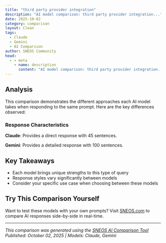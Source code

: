 ```yaml
---
title: "third party provider integration"
description: "AI model comparison: third party provider integration..."
date: 2025-10-02
category: comparison
layout: Clean
tags:
  - Claude
  - Gemini
  - AI Comparison
author: SNEOS Community
head:
  - - meta
    - name: description
      content: "AI model comparison: third party provider integration..."
---
```


<ChatComparison
  title="third party provider integration"
  prompt="third party provider integration"
  :responses='{"Claude": "# Third Party Provider Integration\n\nThird-party provider integration involves connecting external services, APIs, or platforms into your application ecosystem. Here\u0027s a comprehensive guide:\n\n## Common Types of Third-Party Integrations\n\n### 1. **Payment Processors**\n- Stripe, PayPal, Square\n- Banking APIs\n- Cryptocurrency gateways\n\n### 2. **Authentication Services**\n- OAuth providers (Google, Facebook, GitHub)\n- SSO solutions (Okta, Auth0)\n- Identity management systems\n\n### 3. **Cloud Services**\n- AWS, Azure, Google Cloud\n- Storage services (S3, Dropbox)\n- CDN providers\n\n### 4. **Communication APIs**\n- Email services (SendGrid, Mailchimp)\n- SMS providers (Twilio, Vonage)\n- Video calling (Zoom, WebRTC)\n\n### 5. **Analytics \u0026 Monitoring**\n- Google Analytics\n- Application monitoring (New Relic, DataDog)\n- Error tracking (Sentry, Rollbar)\n\n## Integration Approaches\n\n### 1. **REST API Integration**\n\u0060\u0060\u0060javascript\n// Example: Stripe payment integration\nconst stripe = require(\u0027stripe\u0027)(\u0027sk_test_...\u0027);\n\nasync function createPayment(amount, currency) {\n try {\n const paymentIntent = await stripe.paymentIntents.create({\n amount: amount,\n currency: currency,\n automatic_payment_methods: {\n enabled: true,\n },\n });\n return paymentIntent;\n } catch (error) {\n console.error(\u0027Payment creation failed:\u0027, error);\n throw error;\n }\n}\n\u0060\u0060\u0060\n\n### 2. **SDK Integration**\n\u0060\u0060\u0060python\n# Example: AWS S3 integration\nimport boto3\nfrom botocore.exceptions import ClientError\n\nclass S3Manager:\n def __init__(self):\n self.s3_client = boto3.client(\u0027s3\u0027)\n \n def upload_file(self, file_path, bucket, object_name):\n try:\n self.s3_client.upload_file(file_path, bucket, object_name)\n return True\n except ClientError as e:\n print(f\u0022Upload failed: {e}\u0022)\n return False\n\u0060\u0060\u0060\n\n### 3. **Webhook Integration**\n\u0060\u0060\u0060javascript\n// Express.js webhook handler\napp.post(\u0027/webhook/stripe\u0027, express.raw({type: \u0027application/json\u0027}), (req, res) =\u003E {\n const sig = req.headers[\u0027stripe-signature\u0027];\n let event;\n\n try {\n event = stripe.webhooks.constructEvent(req.body, sig, endpointSecret);\n } catch (err) {\n console.log(\u0060Webhook signature verification failed.\u0060, err.message);\n return res.status(400).send(\u0060Webhook Error: ${err.message}\u0060);\n }\n\n // Handle the event\n switch (event.type) {\n case \u0027payment_intent.succeeded\u0027:\n handlePaymentSuccess(event.data.object);\n break;\n default:\n console.log(\u0060Unhandled event type ${event.type}\u0060);\n }\n\n res.status(200).send(\u0027Received\u0027);\n});\n\u0060\u0060\u0060\n\n## Integration Patterns\n\n### 1. **Adapter Pattern**\n\u0060\u0060\u0060java\n// Create adapters for different payment providers\npublic interface PaymentAdapter {\n PaymentResult processPayment(PaymentRequest request);\n}\n\npublic class StripeAdapter implements PaymentAdapter {\n public PaymentResult processPayment(PaymentRequest request) {\n // Stripe-specific implementation\n }\n}\n\npublic class PayPalAdapter implements PaymentAdapter {\n public PaymentResult processPayment(PaymentRequest request) {\n // PayPal-specific implementation\n }\n}\n\u0060\u0060\u0060\n\n### 2. **Factory Pattern**\n\u0060\u0060\u0060csharp\npublic class IntegrationFactory\n{\n public static IPaymentProvider CreatePaymentProvider(string providerType)\n {\n return providerType.ToLower() switch\n {\n \u0022stripe\u0022 =\u003E new StripeProvider(),\n \u0022paypal\u0022 =\u003E new PayPalProvider(),\n \u0022square\u0022 =\u003E new SquareProvider(),\n _ =\u003E throw new ArgumentException(\u0022Unknown provider type\u0022)\n };\n }\n}\n\u0060\u0060\u0060\n\n## Best Practices\n\n### 1. **Error Handling \u0026 Resilience", "Gemini": "Okay, let\u0027s break down third-party provider integration. It\u0027s a common and often crucial process in modern software development. Here\u0027s a comprehensive overview covering key aspects:\n\n**What is Third-Party Provider Integration?**\n\nIn simple terms, it\u0027s the process of connecting your application, website, or system with external services or platforms offered by other companies (the \u0022third party\u0022). This allows you to extend the functionality of your system without building everything from scratch. You essentially \u0022plug in\u0022 pre-built solutions for specific tasks.\n\n**Why Integrate with Third-Party Providers?**\n\n* **Reduced Development Time and Costs:** Leveraging existing solutions saves significant time and resources that would otherwise be spent on development, testing, and maintenance.\n* **Specialized Expertise:** Third-party providers often specialize in specific areas, offering highly refined and optimized services (e.g., payment processing, email marketing, analytics).\n* **Improved Functionality:** Access to advanced features and capabilities that would be difficult or expensive to develop internally.\n* **Scalability:** Third-party services are often designed to handle large volumes of data and users, allowing your application to scale easily.\n* **Focus on Core Business:** Outsourcing non-core functionalities allows you to focus on your core business activities and competitive advantages.\n* **Faster Time to Market:** Integration accelerates the launch of new features and products.\n* **Enhanced User Experience:** Improved user experience through features like seamless payment processing, personalized recommendations, and interactive maps.\n\n**Examples of Third-Party Provider Integrations:**\n\n* **Payment Gateways:** Stripe, PayPal, Braintree (for handling online payments)\n* **Email Marketing Services:** Mailchimp, SendGrid, ActiveCampaign (for sending and managing email campaigns)\n* **Social Media Platforms:** Facebook, Twitter, Instagram, LinkedIn (for social login, sharing, and data retrieval)\n* **Analytics Platforms:** Google Analytics, Mixpanel, Amplitude (for tracking user behavior and website performance)\n* **Cloud Storage:** Amazon S3, Google Cloud Storage, Azure Blob Storage (for storing and retrieving files)\n* **Mapping Services:** Google Maps, Mapbox (for displaying maps and location-based information)\n* **Customer Relationship Management (CRM):** Salesforce, HubSpot (for managing customer data and interactions)\n* **Authentication Services:** Auth0, Okta (for secure user authentication and authorization)\n* **Search Services:** Algolia, ElasticSearch (for powerful search functionality)\n* **SMS/Messaging:** Twilio, Nexmo (for sending SMS messages and handling phone calls)\n* **AI/ML Services:** Amazon SageMaker, Google Cloud AI Platform (for machine learning models)\n\n**Key Considerations Before Integration:**\n\n* **Business Requirements:** Clearly define what functionality you need and how the third-party service will help you achieve your business goals.\n* **Security:** Assess the security practices of the third-party provider. Ensure they comply with relevant security standards and regulations (e.g., GDPR, PCI DSS). Understand how they handle data privacy and protection.\n* **Reliability and Uptime:** Check the provider\u0027s service level agreement (SLA) and track record for reliability and uptime. Downtime can impact your application\u0027s availability.\n* **Scalability:** Ensure the provider can handle your expected growth in usage and data volume.\n* **Cost:** Compare the pricing models of different providers and consider the long-term costs, including usage fees, transaction fees, and support costs.\n* **Documentation and Support:** Evaluate the quality of the provider\u0027s documentation and the availability of support resources (e.g., tutorials, FAQs, developer forums).\n* **API (Application Programming Interface):** Understand the provider\u0027s API and how it works. Ensure it\u0027s well-documented, easy to use, and provides the necessary functionality.\n* **Data Integration:** Plan how data will be exchanged between your system and the third-party service. Consider data formats, data mapping, and data synchronization.\n* **Compliance:** Ensure the third-party integration meets all necessary legal and regulatory compliance requirements.\n* **Performance:** Consider the impact the integration will have on the performance of your system.\n* **Vendor Lock-in:** Assess the potential for vendor lock-in and consider strategies for mitigating this risk (e.g., using standardized APIs, designing for modularity).\n\n**Integration Methods:**\n\n* **APIs (Application Programming Interfaces):** The most common method. APIs allow your application to communicate with the third-party service using standardized protocols (e.g., REST, SOAP, GraphQL).\n* **SDKs (Software Development Kits):** Collections of libraries, code samples, and documentation that simplify the integration process.\n* **Webhooks:** Automated notifications sent from the third-party service to your application when specific events occur. This allows for real-time updates and asynchronous processing.\n* **Data Import/Export:** Transferring data between your system and the third-party service using file formats like CSV, JSON, or XML.\n* **iFrames:** Embedding content from the third-party service directly into your web page using an iFrame element. (Less common due to potential security and performance issues).\n* **Direct Database Connections:** Connecting directly to the third-party\u0027s database. (Rare and generally discouraged due to security risks and tight coupling).\n\n**The Integration Process (General Steps):**\n\n1. **Requirement Gathering:** Define the specific functionality you need and the goals you want to achieve with the integration.\n2. **Provider Selection:** Research and compare different providers based on your requirements, security, reliability, cost, and other factors.\n3. **Account Setup:** Create an account with the chosen provider.\n4. **API Key/Credentials Generation:** Obtain the necessary API keys, tokens, or credentials to authenticate your application with the provider\u0027s service.\n5. **API Exploration and Documentation Review:** Thoroughly review the provider\u0027s API documentation to understand how to use their services.\n6. **Code Development:** Write the code to integrate your application with the provider\u0027s API. This typically involves making API requests, handling responses, and processing data.\n7. **Testing:** Thoroughly test the integration in a development or staging environment. Test various scenarios, including error handling, edge cases, and performance under load.\n8. **Deployment:** Deploy the integration to your production environment.\n9. **Monitoring:** Continuously monitor the integration to ensure it\u0027s functioning correctly and performing as expected.\n10. **Maintenance:** Keep the integration up-to-date with the latest API changes and security patches from the provider.\n\n**Best Practices:**\n\n* **Use a Configuration Management System:** Store API keys and other sensitive information securely in a configuration management system (e.g., HashiCorp Vault, AWS Secrets Manager). Avoid hardcoding them directly in your code.\n* **Implement Error Handling:** Gracefully handle errors and exceptions that may occur during the integration process. Provide informative error messages to users and log errors for debugging.\n* **Rate Limiting and Throttling:** Implement rate limiting and throttling to prevent abuse of the API and protect your system from being overwhelmed.\n* **Caching:** Cache frequently accessed data from the third-party service to improve performance and reduce API requests.\n* **Logging:** Log all API requests and responses for auditing and debugging purposes.\n* **Asynchronous Processing:** Use asynchronous processing for long-running API calls to avoid blocking the main thread of your application.\n* **Security Audits:** Regularly conduct security audits to identify and address potential vulnerabilities in the integration.\n* **Stay Updated:** Keep up-to-date with the provider\u0027s API changes, security updates, and best practices.\n* **Use Dependency Injection:** Use dependency injection to make your code more testable and maintainable.\n* **Write Unit Tests:** Write unit tests to ensure that your integration code is working correctly.\n* **Monitor API Usage:** Monitor your API usage to identify potential problems and optimize your integration.\n* **Use a Circuit Breaker Pattern:** Implement a circuit breaker pattern to prevent cascading failures.\n\n**Challenges:**\n\n* **API Changes:** Third-party APIs can change without notice, requiring you to update your integration code.\n* **Security Risks:** Integrating with third-party services can introduce security risks if not done carefully.\n* **Performance Issues:** Third-party service performance can impact the performance of your application.\n* **Data Privacy:** Ensure you comply with data privacy regulations when handling data from third-party services.\n* **Vendor Lock-in:** Becoming too dependent on a specific third-party provider can make it difficult to switch to another provider in the future.\n* **Cost Overruns:** Unexpected usage fees or transaction costs can lead to cost overruns.\n* **Complexity:** Integration can be complex, especially when dealing with multiple third-party services.\n* **Documentation Gaps:** Incomplete or outdated documentation can make integration difficult.\n* **Support Limitations:** Limited or unresponsive support from the provider can hinder troubleshooting efforts.\n\n**In summary,** third-party provider integration is a powerful way to enhance your application\u0027s capabilities and reduce development costs. By carefully considering the factors outlined above, you can successfully integrate with third-party services and achieve your business goals. Remember to prioritize security, reliability, scalability, and maintainability throughout the integration process.\n"}' 
  published-date="08:03"
/>

## Analysis

This comparison demonstrates the different approaches each AI model takes when responding to the same prompt. Here are the key differences observed:

### Response Characteristics

**Claude**: Provides a direct response with 45 sentences. 

**Gemini**: Provides a detailed response with 100 sentences. 

## Key Takeaways

- Each model brings unique strengths to this type of query
- Response styles vary significantly between models
- Consider your specific use case when choosing between these models

## Try This Comparison Yourself

Want to test these models with your own prompts? Visit [SNEOS.com](https://sneos.com) to compare AI responses side-by-side in real-time.

---

*This comparison was generated using the [SNEOS AI Comparison Tool](https://sneos.com)*
*Published: October 02, 2025 | Models: Claude, Gemini*
